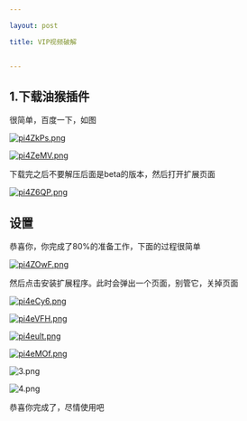 ```yaml
---

layout: post

title: VIP视频破解


---
```


## 1.下载油猴插件

很简单，百度一下，如图

[![pi4ZkPs.png](https://s11.ax1x.com/2023/12/15/pi4ZkPs.png)](https://imgse.com/i/pi4ZkPs)

[![pi4ZeMV.png](https://s11.ax1x.com/2023/12/15/pi4ZeMV.png)](https://imgse.com/i/pi4ZeMV)

下载完之后不要解压后面是beta的版本，然后打开扩展页面

[![pi4Z6QP.png](https://s11.ax1x.com/2023/12/15/pi4Z6QP.png)](https://imgse.com/i/pi4Z6QP)

## 设置

恭喜你，你完成了80%的准备工作，下面的过程很简单

[![pi4ZOwF.png](https://s11.ax1x.com/2023/12/15/pi4ZOwF.png)](https://imgse.com/i/pi4ZOwF)

然后点击安装扩展程序。此时会弹出一个页面，别管它，关掉页面

[![pi4eCy6.png](https://s11.ax1x.com/2023/12/15/pi4eCy6.png)](https://imgse.com/i/pi4eCy6)

[![pi4eVFH.png](https://s11.ax1x.com/2023/12/15/pi4eVFH.png)](https://imgse.com/i/pi4eVFH)

[![pi4eult.png](https://s11.ax1x.com/2023/12/15/pi4eult.png)](https://imgse.com/i/pi4eult)

[![pi4eMOf.png](https://s11.ax1x.com/2023/12/15/pi4eMOf.png)](https://imgse.com/i/pi4eMOf)

![3.png](https://s2.loli.net/2023/12/15/uspAzG5nRNoyYxg.png)

![4.png](https://s2.loli.net/2023/12/15/DZNoK1kXFB2Apah.png)

恭喜你完成了，尽情使用吧

